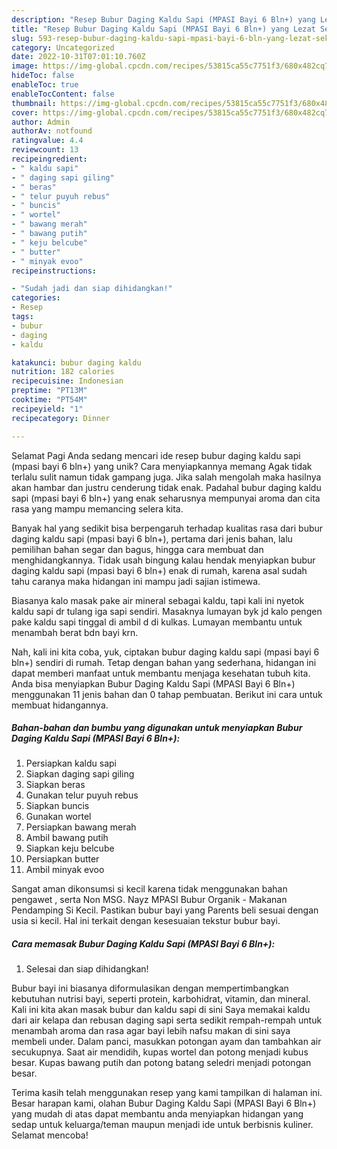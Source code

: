 ```yaml
---
description: "Resep Bubur Daging Kaldu Sapi (MPASI Bayi 6 Bln+) yang Lezat Sekali, Lezat"
title: "Resep Bubur Daging Kaldu Sapi (MPASI Bayi 6 Bln+) yang Lezat Sekali, Lezat"
slug: 593-resep-bubur-daging-kaldu-sapi-mpasi-bayi-6-bln-yang-lezat-sekali-lezat
category: Uncategorized
date: 2022-10-31T07:01:10.760Z
image: https://img-global.cpcdn.com/recipes/53815ca55c7751f3/680x482cq70/bubur-daging-kaldu-sapi-mpasi-bayi-6-bln-foto-resep-utama.jpg
hideToc: false
enableToc: true
enableTocContent: false
thumbnail: https://img-global.cpcdn.com/recipes/53815ca55c7751f3/680x482cq70/bubur-daging-kaldu-sapi-mpasi-bayi-6-bln-foto-resep-utama.jpg
cover: https://img-global.cpcdn.com/recipes/53815ca55c7751f3/680x482cq70/bubur-daging-kaldu-sapi-mpasi-bayi-6-bln-foto-resep-utama.jpg
author: Admin
authorAv: notfound
ratingvalue: 4.4
reviewcount: 13
recipeingredient:
- " kaldu sapi"
- " daging sapi giling"
- " beras"
- " telur puyuh rebus"
- " buncis"
- " wortel"
- " bawang merah"
- " bawang putih"
- " keju belcube"
- " butter"
- " minyak evoo"
recipeinstructions:

- "Sudah jadi dan siap dihidangkan!"
categories:
- Resep
tags:
- bubur
- daging
- kaldu

katakunci: bubur daging kaldu 
nutrition: 182 calories
recipecuisine: Indonesian
preptime: "PT13M"
cooktime: "PT54M"
recipeyield: "1"
recipecategory: Dinner

---
```



Selamat Pagi Anda sedang mencari ide resep bubur daging kaldu sapi (mpasi bayi 6 bln+) yang unik? Cara menyiapkannya memang Agak tidak terlalu sulit namun tidak gampang juga. Jika salah mengolah maka hasilnya akan hambar dan justru cenderung tidak enak. Padahal bubur daging kaldu sapi (mpasi bayi 6 bln+) yang enak seharusnya mempunyai aroma dan cita rasa yang mampu memancing selera kita.


Banyak hal yang sedikit bisa berpengaruh terhadap kualitas rasa dari bubur daging kaldu sapi (mpasi bayi 6 bln+), pertama dari jenis bahan, lalu pemilihan bahan segar dan bagus, hingga cara membuat dan menghidangkannya. Tidak usah bingung kalau hendak menyiapkan bubur daging kaldu sapi (mpasi bayi 6 bln+) enak di rumah, karena asal sudah tahu caranya maka hidangan ini mampu jadi sajian istimewa.

Biasanya kalo masak pake air mineral sebagai kaldu, tapi kali ini nyetok kaldu sapi dr tulang iga sapi sendiri. Masaknya lumayan byk jd kalo pengen pake kaldu sapi tinggal di ambil d di kulkas. Lumayan membantu untuk menambah berat bdn bayi krn.


Nah, kali ini kita coba, yuk, ciptakan bubur daging kaldu sapi (mpasi bayi 6 bln+) sendiri di rumah. Tetap dengan bahan yang sederhana, hidangan ini dapat memberi manfaat untuk membantu menjaga kesehatan tubuh kita. Anda bisa menyiapkan Bubur Daging Kaldu Sapi (MPASI Bayi 6 Bln+) menggunakan 11 jenis bahan dan 0 tahap pembuatan. Berikut ini cara untuk membuat hidangannya.

<!--inarticleads1-->

##### Bahan-bahan dan bumbu yang digunakan untuk menyiapkan Bubur Daging Kaldu Sapi (MPASI Bayi 6 Bln+):

1. Persiapkan  kaldu sapi
1. Siapkan  daging sapi giling
1. Siapkan  beras
1. Gunakan  telur puyuh rebus
1. Siapkan  buncis
1. Gunakan  wortel
1. Persiapkan  bawang merah
1. Ambil  bawang putih
1. Siapkan  keju belcube
1. Persiapkan  butter
1. Ambil  minyak evoo


Sangat aman dikonsumsi si kecil karena tidak menggunakan bahan pengawet , serta Non MSG. Nayz MPASI Bubur Organik - Makanan Pendamping Si Kecil. Pastikan bubur bayi yang Parents beli sesuai dengan usia si kecil. Hal ini terkait dengan kesesuaian tekstur bubur bayi. 

<!--inarticleads2-->

##### Cara memasak Bubur Daging Kaldu Sapi (MPASI Bayi 6 Bln+):


1. Selesai dan siap dihidangkan!

Bubur bayi ini biasanya diformulasikan dengan mempertimbangkan kebutuhan nutrisi bayi, seperti protein, karbohidrat, vitamin, dan mineral. Kali ini kita akan masak bubur dan kaldu sapi di sini Saya memakai kaldu dari air kelapa dan rebusan daging sapi serta sedikit rempah-rempah untuk menambah aroma dan rasa agar bayi lebih nafsu makan di sini saya membeli under. Dalam panci, masukkan potongan ayam dan tambahkan air secukupnya. Saat air mendidih, kupas wortel dan potong menjadi kubus besar. Kupas bawang putih dan potong batang seledri menjadi potongan besar. 

Terima kasih telah menggunakan resep yang kami tampilkan di halaman ini. Besar harapan kami, olahan Bubur Daging Kaldu Sapi (MPASI Bayi 6 Bln+) yang mudah di atas dapat membantu anda menyiapkan hidangan yang sedap untuk keluarga/teman maupun menjadi ide untuk berbisnis kuliner. Selamat mencoba!
